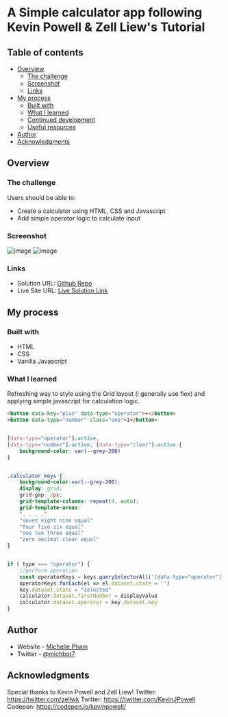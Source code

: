 # A Simple calculator app following Kevin Powell & Zell Liew's Tutorial


## Table of contents

- [Overview](#overview)
  - [The challenge](#the-challenge)
  - [Screenshot](#screenshot)
  - [Links](#links)
- [My process](#my-process)
  - [Built with](#built-with)
  - [What I learned](#what-i-learned)
  - [Continued development](#continued-development)
  - [Useful resources](#useful-resources)
- [Author](#author)
- [Acknowledgments](#acknowledgments)

## Overview

### The challenge

Users should be able to:

- Create a calculator using HTML, CSS and Javascript
- Add simple operator logic to calculate input

### Screenshot

![image](https://user-images.githubusercontent.com/81781093/135242360-6cc1248e-d55b-4878-9bff-8041cac03687.png)
![image](https://user-images.githubusercontent.com/81781093/135242419-209e5bc9-5729-4ec7-9dc0-1bf2906d64f4.png)


### Links

- Solution URL: [Github Repo](https://github.com/michb0t/simple-calculator)
- Live Site URL: [Live Solution Link](https://michb0t.github.io/simple-calculator/)

## My process

### Built with

- HTML
- CSS
- Vanilla Javascript

### What I learned

Refreshing way to style using the Grid layout (i generally use flex) and applying simple javascript for calculation logic.

```html - using data-key and data-type attributes rather than classes. 
<button data-key="plus" data-type="operator">+</button>
<button data-type="number" class="one">1</button>
```

```css

[data-type="operator"]:active, 
[data-type="number"]:active, [data-type="clear"]:active {
    background-color: var(--grey-200)
}


.calculator_keys {
    background-color:var(--grey-200);
    display: grid;
    grid-gap: 2px;
    grid-template-columns: repeat(4, auto);
    grid-template-areas: 
    ". . . ."
    "seven eight nine equal"
    "four five six equal"
    "one two three equal"
    "zero decimal clear equal"
}


```
```js

if ( type === "operator") {
    //perform operation
    const operatorKeys = keys.querySelectorAll('[data-type="operator"]')
    operatorKeys.forEach(el => el.dataset.state = '')
    key.dataset.state = "selected"
    calculator.dataset.firstNumber = displayValue
    calculator.dataset.operator = key.dataset.key
}
```

## Author

- Website - [Michelle Pham](https://www.linkedin.com/in/michelle-pham-2a766b101/)
- Twitter - [@michbot7](https://twitter.com/michbot7)


## Acknowledgments

Special thanks to Kevin Powell and Zell Liew! 
Twitter: https://twitter.com/zellwk
Twitter: https://twitter.com/KevinJPowell
Codepen: https://codepen.io/kevinpowell/

